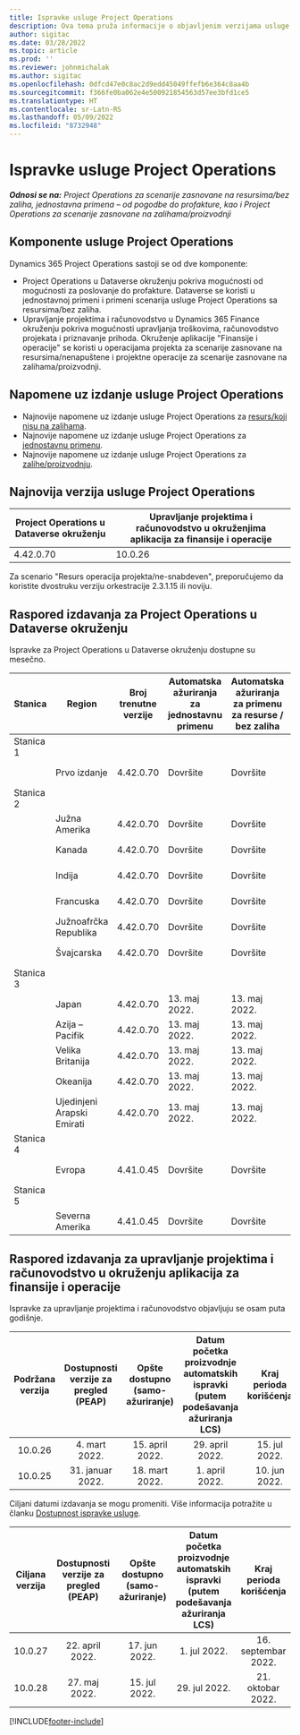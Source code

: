 ```yaml
---
title: Ispravke usluge Project Operations
description: Ova tema pruža informacije o objavljenim verzijama usluge Dynamics 365 Project Operations.
author: sigitac
ms.date: 03/28/2022
ms.topic: article
ms.prod: ''
ms.reviewer: johnmichalak
ms.author: sigitac
ms.openlocfilehash: 0dfcd47e0c8ac2d9edd45049ffefb6e364c8aa4b
ms.sourcegitcommit: f366fe0ba062e4e500921854563d57ee3bfd1ce5
ms.translationtype: HT
ms.contentlocale: sr-Latn-RS
ms.lasthandoff: 05/09/2022
ms.locfileid: "8732948"
---
```

# <a name="project-operations-updates"></a>Ispravke usluge Project Operations

_**Odnosi se na:** Project Operations za scenarije zasnovane na resursima/bez zaliha, jednostavna primena – od pogodbe do profakture, kao i Project Operations za scenarije zasnovane na zalihama/proizvodnji_



## <a name="project-operations-components"></a>Komponente usluge Project Operations

Dynamics 365 Project Operations sastoji se od dve komponente:

- Project Operations u Dataverse okruženju pokriva mogućnosti od mogućnosti za poslovanje do profakture. Dataverse se koristi u jednostavnoj primeni i primeni scenarija usluge Project Operations sa resursima/bez zaliha.
- Upravljanje projektima i računovodstvo u Dynamics 365 Finance okruženju pokriva mogućnosti upravljanja troškovima, računovodstvo projekata i priznavanje prihoda. Okruženje aplikacije "Finansije i operacije" se koristi u operacijama projekta za scenarije zasnovane na resursima/nenapuštene i projektne operacije za scenarije zasnovane na zalihama/proizvodnji.

## <a name="project-operations-release-notes"></a>Napomene uz izdanje usluge Project Operations
- Najnovije napomene uz izdanje usluge Project Operations za [resurs/koji nisu na zalihama](whats-new-may-2022-resource-based.md).
- Najnovije napomene uz izdanje usluge Project Operations za [jednostavnu primenu](../pro/whats-new/whats-new-may-2022-lite.md).
- Najnovije napomene uz izdanje usluge Project Operations za [zalihe/proizvodnju](../prod-pma/whats-new/whats-new-oct-2021-stocked.md).

## <a name="project-operations-latest-version"></a>Najnovija verzija usluge Project Operations

| Project Operations u Dataverse okruženju | Upravljanje projektima i računovodstvo u okruženjima aplikacija za finansije i operacije | 
| --- | --- |
| 4.42.0.70 | 10.0.26 |

Za scenario "Resurs operacija projekta/ne-snabdeven", preporučujemo da koristite dvostruku verziju orkestracije 2.3.1.15 ili noviju.

## <a name="release-schedule-for-project-operations-on-dataverse-environment"></a>Raspored izdavanja za Project Operations u Dataverse okruženju

Ispravke za Project Operations u Dataverse okruženju dostupne su mesečno. 

| Stanica | Region | Broj trenutne verzije | Automatska ažuriranja za jednostavnu primenu | Automatska ažuriranja za primenu za resurse / bez zaliha | Broj sledeće verzije | Datum opšte dostupnosti sledeće verzije |
|-----------|-----------------------|-----------------|--------------------|---------------------|---------------------|---------------------|
| Stanica 1 |   &nbsp;              |    &nbsp;       | &nbsp;             |      &nbsp;         |      &nbsp;         |      &nbsp;         |
|   &nbsp;  | Prvo izdanje         |  4.42.0.70      | Dovršite           | Dovršite            | TBD                 | 27. maj 2022.        |
| Stanica 2 |   &nbsp;              |    &nbsp;       | &nbsp;             |      &nbsp;         |      &nbsp;         |      &nbsp;         |
|   &nbsp;  | Južna Amerika         |  4.42.0.70      | Dovršite           | Dovršite            | TBD                 | 27. maj 2022.        |
|   &nbsp;  | Kanada                |  4.42.0.70      | Dovršite           | Dovršite            | TBD                 | 27. maj 2022.        |
|   &nbsp;  | Indija                 |  4.42.0.70      | Dovršite           | Dovršite            | TBD                 | 27. maj 2022.        |
|   &nbsp;  | Francuska                |  4.42.0.70      | Dovršite           | Dovršite            | TBD                 | 27. maj 2022.        |
|   &nbsp;  | Južnoafrčka Republika          |  4.42.0.70      | Dovršite           | Dovršite            | TBD                 | 27. maj 2022.        |
|   &nbsp;  | Švajcarska           |  4.42.0.70      | Dovršite           | Dovršite            | TBD                 | 27. maj 2022.        |
| Stanica 3 |      &nbsp;           |     &nbsp;      |     &nbsp;         |      &nbsp;         |      &nbsp;         |      &nbsp;         |
|   &nbsp;  | Japan                 |  4.42.0.70      | 13. maj 2022.       | 13. maj 2022.        | TBD                 | 03. jun 2022.       |
|   &nbsp;  | Azija – Pacifik          |  4.42.0.70      | 13. maj 2022.       | 13. maj 2022.        | TBD                 | 03. jun 2022.       |
|   &nbsp;  | Velika Britanija         |  4.42.0.70      | 13. maj 2022.       | 13. maj 2022.        | TBD                 | 03. jun 2022.       |
|   &nbsp;  | Okeanija               |  4.42.0.70      | 13. maj 2022.       | 13. maj 2022.        | TBD                 | 03. jun 2022.       |
|   &nbsp;  | Ujedinjeni Arapski Emirati  |  4.42.0.70      | 13. maj 2022.       | 13. maj 2022.        | TBD                 | 03. jun 2022.       |
| Stanica 4 |     &nbsp;            |     &nbsp;      |     &nbsp;         |      &nbsp;         |      &nbsp;         |      &nbsp;         |
|   &nbsp;  | Evropa                |  4.41.0.45      | Dovršite           | Dovršite            | 4.42.0.70           | 13. maj 2022.        |
| Stanica 5 |     &nbsp;            |     &nbsp;      |     &nbsp;         |      &nbsp;         |      &nbsp;         |      &nbsp;         |
|   &nbsp;  | Severna Amerika         |  4.41.0.45      | Dovršite           | Dovršite            | 4.42.0.70           | 20. maj 2022.        |

## <a name="release-schedule-for-project-management-and-accounting-in-the-finance-and-operations-apps-environment"></a>Raspored izdavanja za upravljanje projektima i računovodstvo u okruženju aplikacija za finansije i operacije

Ispravke za upravljanje projektima i računovodstvo objavljuju se osam puta godišnje.

|Podržana verzija| Dostupnosti verzije za pregled (PEAP) | Opšte dostupno (samo-ažuriranje) | Datum početka proizvodnje automatskih ispravki (putem podešavanja ažuriranja LCS) |   Kraj perioda korišćenja   |
|:---------------:|:---------------------------:|:---------------------------------:|:--------------------------------------------------------------------:|:------------------:|
|     10.0.26     |      4. mart 2022.          |        15. april 2022.             |                          29. april 2022.                              | 15. jul 2022.      |
|     10.0.25     |      31. januar 2022.       |        18. mart 2022.             |                          1. april 2022.                               | 10. jun 2022.      |


Ciljani datumi izdavanja se mogu promeniti. Više informacija potražite u članku [Dostupnost ispravke usluge](/dynamics365/fin-ops-core/fin-ops/get-started/public-preview-releases?toc=%2fdynamics365%2ffinance%2ftoc.json).

|Ciljana verzija | Dostupnosti verzije za pregled (PEAP) | Opšte dostupno (samo-ažuriranje) | Datum početka proizvodnje automatskih ispravki (putem podešavanja ažuriranja LCS) |   Kraj perioda korišćenja   |
|:---------------:|:---------------------------:|:---------------------------------:|:--------------------------------------------------------------------:|:------------------:|
|     10.0.27     |      22. april 2022.         |        17. jun 2022.              |                          1. jul 2022.                                | 16. septembar 2022. |
|     10.0.28     |      27. maj 2022.           |        15. jul 2022.              |                          29. jul 2022.                               | 21. oktobar 2022.   |

[!INCLUDE[footer-include](../includes/footer-banner.md)]
